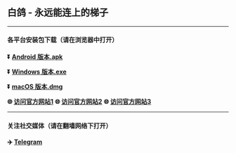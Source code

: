 ## 白鸽 - 永远能连上的梯子 #
- - - -
#### 各平台安装包下载（请在浏览器中打开）

**:arrow_double_down: [Android 版本.apk](https://download.baige.dev/%E7%99%BD%E9%B8%BD.apk)**

**:arrow_double_down: [Windows 版本.exe](https://download.baige.dev/%E7%99%BD%E9%B8%BD_setup_4.1.5.exe)**

**:arrow_double_down: [macOS 版本.dmg](https://download.baige.dev/%E7%99%BD%E9%B8%BD_setup_4.1.5.dmg)**

**:globe_with_meridians: [访问官方网站1](https://www.baige.org)** 
**:globe_with_meridians: [访问官方网站2](https://api.baige.dev)** 
**:globe_with_meridians: [访问官方网站3](https://one.baige.org)** 
- - - -
#### 关注社交媒体（请在翻墙网络下打开）

**:airplane: [Telegram](https://t.me/baigeorg110)**
###
